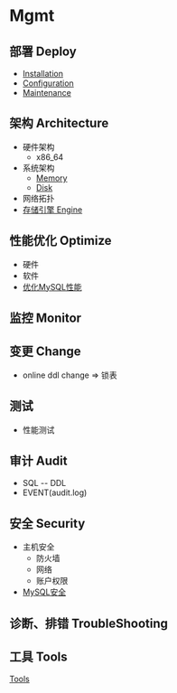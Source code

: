 # Mgmt

## 部署 Deploy

- [Installation](Installation/Readme.md)
- [Configuration](Configuration/Readme.md)
- [Maintenance](Maintenance/Readme.md)

## 架构 Architecture

- 硬件架构
  - x86_64
- 系统架构
  - [Memory](Architecture/Memory.md)
  - [Disk](Architecture/Disk.md)
- 网络拓扑
- [存储引擎 Engine](Engines/Readme.md)


##  性能优化 Optimize

- 硬件
- 软件
- [优化MySQL性能](Optimize/Readme.md)

## 监控 Monitor

## 变更 Change

- online ddl change => 锁表


## 测试

- 性能测试

## 审计 Audit

- SQL -- DDL
- EVENT(audit.log)

## 安全 Security

- 主机安全
  - 防火墙
  - 网络
  - 账户权限
- [MySQL安全](Security/Readme.md)

## 诊断、排错 TroubleShooting


## 工具 Tools

[Tools](Tools/Readme.md)

